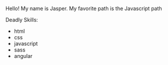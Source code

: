 Hello! My name is Jasper.  My favorite path is the Javascript path

Deadly Skills: 
* html
* css
* javascript
* sass
* angular